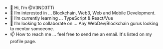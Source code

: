 - 👋 Hi, I’m @V3ND3TTi
- 👀 I’m interested in ... Blockchain, Web3, Web and Mobile Development.
- 🌱 I’m currently learning ... TypeScript & React/Vue
- 💞️ I’m looking to collaborate on ... Any WebDev/Blockchain gurus looking to mentor somoeone.
- 📫 How to reach me ... feel free to send me an email. It's listed on my profile page.

<!---
V3ND3TTi/V3ND3TTi is a ✨ special ✨ repository because its `README.md` (this file) appears on your GitHub profile.
You can click the Preview link to take a look at your changes.
--->
